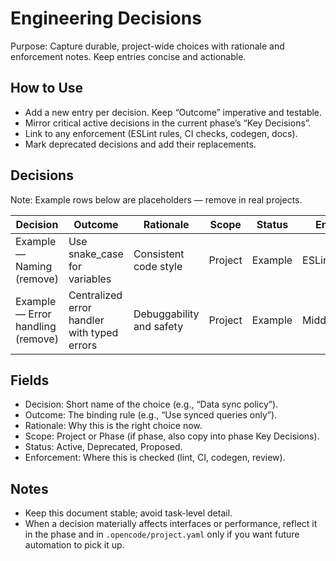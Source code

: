 # Engineering Decisions

Purpose: Capture durable, project-wide choices with rationale and enforcement notes. Keep entries concise and actionable.

## How to Use
- Add a new entry per decision. Keep “Outcome” imperative and testable.
- Mirror critical active decisions in the current phase’s “Key Decisions”.
- Link to any enforcement (ESLint rules, CI checks, codegen, docs).
- Mark deprecated decisions and add their replacements.

## Decisions

Note: Example rows below are placeholders — remove in real projects.

| Decision | Outcome | Rationale | Scope | Status | Enforcement |
| --- | --- | --- | --- | --- | --- |
| Example — Naming (remove) | Use snake_case for variables | Consistent code style | Project | Example | ESLint rule |
| Example — Error handling (remove) | Centralized error handler with typed errors | Debuggability and safety | Project | Example | Middleware/logger |

## Fields
- Decision: Short name of the choice (e.g., “Data sync policy”).
- Outcome: The binding rule (e.g., “Use synced queries only”).
- Rationale: Why this is the right choice now.
- Scope: Project or Phase (if phase, also copy into phase Key Decisions).
- Status: Active, Deprecated, Proposed.
- Enforcement: Where this is checked (lint, CI, codegen, review).

## Notes
- Keep this document stable; avoid task-level detail.
- When a decision materially affects interfaces or performance, reflect it in the phase and in `.opencode/project.yaml` only if you want future automation to pick it up.
